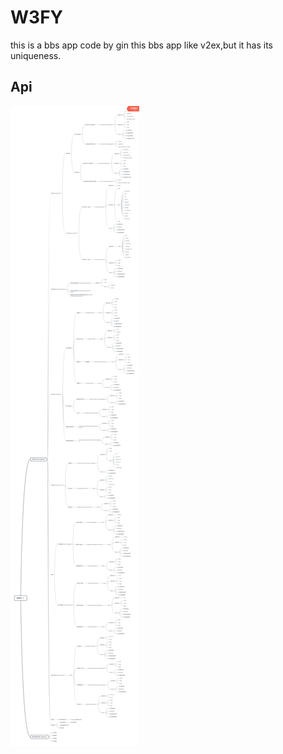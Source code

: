 # W3FY
this is a bbs app code by gin
this bbs app like v2ex,but it has its uniqueness.

## Api
![imge](picture/W3FYapi.png)

